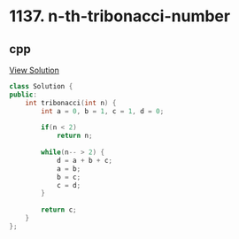 # 1137. n-th-tribonacci-number

## cpp

[View Solution](1137-n-th-tribonacci-number.cpp)


```cpp
class Solution {
public:
    int tribonacci(int n) {
        int a = 0, b = 1, c = 1, d = 0;
        
        if(n < 2)
            return n;
        
        while(n-- > 2) {
            d = a + b + c;
            a = b;
            b = c;
            c = d;
        }
        
        return c;
    }
};
```
